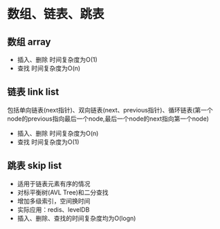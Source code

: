 # 数组、链表、跳表
## 数组 array
* 插入、删除 时间复杂度为O(1)
* 查找 时间复杂度为O(n)
## 链表 link list
包括单向链表(next指针)、双向链表(next、previous指针)、循环链表(第一个node的previous指向最后一个node,最后一个node的next指向第一个node)
* 插入、删除 时间复杂度为O(n)
* 查找 时间复杂度为O(1) 
## 跳表 skip list
* 适用于链表元素有序的情况
* 对标平衡树(AVL Tree)和二分查找
* 增加多级索引，空间换时间
* 实际应用：redis、levelDB
* 插入、删除、查找的时间复杂度均为O(logn)

